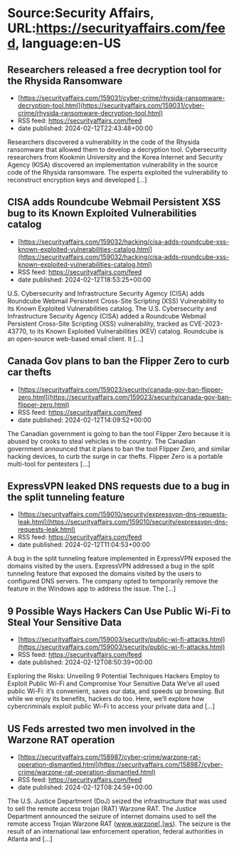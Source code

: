 # Source:Security Affairs, URL:https://securityaffairs.com/feed, language:en-US

## Researchers released a free decryption tool for the Rhysida Ransomware
 - [https://securityaffairs.com/159031/cyber-crime/rhysida-ransomware-decryption-tool.html](https://securityaffairs.com/159031/cyber-crime/rhysida-ransomware-decryption-tool.html)
 - RSS feed: https://securityaffairs.com/feed
 - date published: 2024-02-12T22:43:48+00:00

Researchers discovered a vulnerability in the code of the Rhysida ransomware that allowed them to develop a decryption tool. Cybersecurity researchers from Kookmin University and the Korea Internet and Security Agency (KISA) discovered an implementation vulnerability in the source code of the Rhysida ransomware. The experts exploited the vulnerability to reconstruct encryption keys and developed [&#8230;]

## CISA adds Roundcube Webmail Persistent XSS bug to its Known Exploited Vulnerabilities catalog
 - [https://securityaffairs.com/159032/hacking/cisa-adds-roundcube-xss-known-exploited-vulnerabilities-catalog.html](https://securityaffairs.com/159032/hacking/cisa-adds-roundcube-xss-known-exploited-vulnerabilities-catalog.html)
 - RSS feed: https://securityaffairs.com/feed
 - date published: 2024-02-12T18:53:25+00:00

U.S. Cybersecurity and Infrastructure Security Agency (CISA) adds Roundcube Webmail Persistent Cross-Site Scripting (XSS) Vulnerability to its Known Exploited Vulnerabilities catalog. The U.S. Cybersecurity and Infrastructure Security Agency (CISA)&#160;added a Roundcube Webmail Persistent Cross-Site Scripting (XSS) vulnerability, tracked as CVE-2023-43770, to its Known Exploited Vulnerabilities (KEV) catalog. Roundcube is an open-source web-based email client. It [&#8230;]

## Canada Gov plans to ban the Flipper Zero to curb car thefts
 - [https://securityaffairs.com/159023/security/canada-gov-ban-flipper-zero.html](https://securityaffairs.com/159023/security/canada-gov-ban-flipper-zero.html)
 - RSS feed: https://securityaffairs.com/feed
 - date published: 2024-02-12T14:09:52+00:00

The Canadian government is going to ban the tool Flipper Zero because it is abused by crooks to steal vehicles in the country. The Canadian government announced that it plans to ban the tool Flipper Zero, and similar hacking devices, to curb the surge in car thefts. Flipper Zero is a portable multi-tool for pentesters [&#8230;]

## ExpressVPN leaked DNS requests due to a bug in the split tunneling feature
 - [https://securityaffairs.com/159010/security/expressvpn-dns-requests-leak.html](https://securityaffairs.com/159010/security/expressvpn-dns-requests-leak.html)
 - RSS feed: https://securityaffairs.com/feed
 - date published: 2024-02-12T11:04:53+00:00

A bug in the split tunneling feature implemented in ExpressVPN exposed the domains visited by the users. ExpressVPN addressed a bug in the split tunneling feature that exposed the domains visited by the users to configured DNS servers. The company opted to temporarily remove the feature in the Windows app to address the issue. The [&#8230;]

## 9 Possible Ways Hackers Can Use Public Wi-Fi to Steal Your Sensitive Data
 - [https://securityaffairs.com/159003/security/public-wi-fi-attacks.html](https://securityaffairs.com/159003/security/public-wi-fi-attacks.html)
 - RSS feed: https://securityaffairs.com/feed
 - date published: 2024-02-12T08:50:39+00:00

Exploring the Risks: Unveiling 9 Potential Techniques Hackers Employ to Exploit Public Wi-Fi and Compromise Your Sensitive Data We&#8217;ve all used public Wi-Fi: it&#8217;s convenient, saves our data, and speeds up browsing. But while we enjoy its benefits, hackers do too. Here, we&#8217;ll explore how cybercriminals exploit public Wi-Fi to access your private data and [&#8230;]

## US Feds arrested two men involved in the Warzone RAT operation
 - [https://securityaffairs.com/158987/cyber-crime/warzone-rat-operation-dismantled.html](https://securityaffairs.com/158987/cyber-crime/warzone-rat-operation-dismantled.html)
 - RSS feed: https://securityaffairs.com/feed
 - date published: 2024-02-12T08:24:59+00:00

The U.S. Justice Department (DoJ) seized the infrastructure that was used to sell the remote access trojan (RAT) Warzone RAT. The Justice Department announced the seizure of internet domains used to sell the remote access Trojan Warzone RAT (www.warzone[.]ws). The seizure is the result of an international law enforcement operation, federal authorities in Atlanta and [&#8230;]

